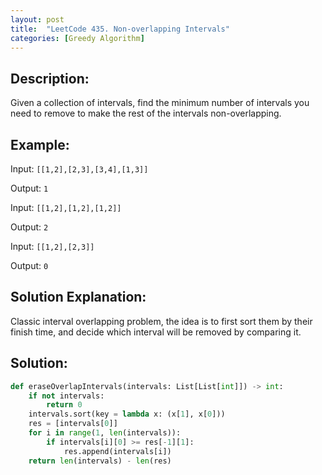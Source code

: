```yaml
---
layout: post
title:  "LeetCode 435. Non-overlapping Intervals"
categories: [Greedy Algorithm]
---
```

## Description:
Given a collection of intervals, find the minimum number of intervals you need to remove to make the rest of the intervals non-overlapping.

## Example:
Input: `[[1,2],[2,3],[3,4],[1,3]]`

Output: `1`

Input: `[[1,2],[1,2],[1,2]]`

Output: `2`

Input: `[[1,2],[2,3]]`

Output: `0`

## Solution Explanation:
Classic interval overlapping problem, the idea is to first sort them by their finish time, and decide which interval will be removed by comparing it.

## Solution:
```python
def eraseOverlapIntervals(intervals: List[List[int]]) -> int:
    if not intervals:
        return 0
    intervals.sort(key = lambda x: (x[1], x[0]))
    res = [intervals[0]]
    for i in range(1, len(intervals)):
        if intervals[i][0] >= res[-1][1]:
            res.append(intervals[i])
    return len(intervals) - len(res)
```

